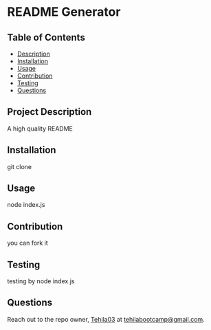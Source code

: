 
  # README Generator

  ## Table of Contents
  - [Description](#project-description)
  - [Installation](#installation)
  - [Usage](#usage)
  - [Contribution](#contribution)
  - [Testing](#testing)
  - [Questions](#questions)


  ## Project Description
  A high quality README 
   
  
  
  ## Installation 
  git clone

  ## Usage 
  node index.js

  ## Contribution
  you can fork it 

  ## Testing
  testing by node index.js

  ## Questions
  Reach out to the repo owner, [Tehila03](https://github.com/Tehila03) at tehilabootcamp@gmail.com.
  